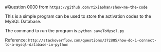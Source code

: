 #Question 0000
from `https://github.com/Yixiaohan/show-me-the-code`

This is a simple program can be used to store the activation codes to the MySQL
Database.

The command to run the program is `python saveToMysql.py`

Reference:
`http://stackoverflow.com/questions/372885/how-do-i-connect-to-a-mysql-database-in-python`
